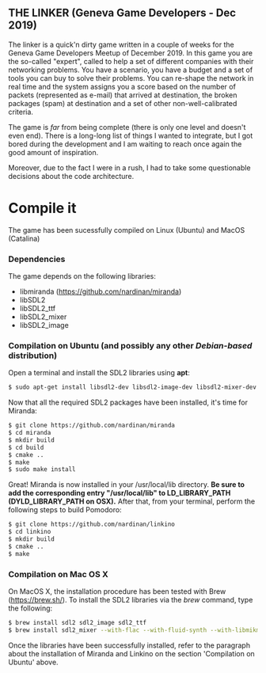 THE LINKER (Geneva Game Developers - Dec 2019)
-------------------------

The linker is a quick'n dirty game written in a couple of weeks for the Geneva Game Developers Meetup of December 2019. In this game you are the so-called "expert", called to help a set of different companies with their networking problems.
You have a scenario, you have a budget and a set of tools you can buy to solve their problems. You can re-shape the network in real time and the system assigns you a score based on the number of packets (represented as e-mail) that arrived at destination, the broken packages (spam) at destination and a set of other non-well-calibrated criteria.

The game is *far* from being complete (there is only one level and doesn't even end). There is a long-long list of things I wanted to integrate, but I got bored during the development and I am waiting to reach once again the good amount of inspiration.

Moreover, due to the fact I were in a rush, I had to take some questionable decisions about the code architecture.

# Compile it

The game has been sucessfully compiled on Linux (Ubuntu) and MacOS (Catalina)

### Dependencies
The game depends on the following libraries:
 * libmiranda (https://github.com/nardinan/miranda)
 * libSDL2
 * libSDL2_ttf
 * libSDL2_mixer
 * libSDL2_image

### Compilation on Ubuntu (and possibly any other _Debian-based_ distribution)

Open a terminal and install the SDL2 libraries using **apt**:
```bash
$ sudo apt-get install libsdl2-dev libsdl2-image-dev libsdl2-mixer-dev libsdl2-ttf-dev
```

Now that all the required SDL2 packages have been installed, it's time for Miranda:
```bash
$ git clone https://github.com/nardinan/miranda
$ cd miranda
$ mkdir build
$ cd build
$ cmake ..
$ make
$ sudo make install
```
Great! Miranda is now installed in your /usr/local/lib directory. **Be sure to add the corresponding entry "/usr/local/lib" to LD_LIBRARY_PATH (DYLD_LIBRARY_PATH on OSX).** After that, from your terminal, perform the following steps to build Pomodoro:
```bash
$ git clone https://github.com/nardinan/linkino
$ cd linkino
$ mkdir build
$ cmake ..
$ make
```

### Compilation on Mac OS X

On MacOS X, the installation procedure has been tested with Brew (https://brew.sh/). To install the SDL2 libraries via the *brew* command, type the following:
```bash
$ brew install sdl2 sdl2_image sdl2_ttf
$ brew install sdl2_mixer --with-flac --with-fluid-synth --with-libmikmod --with-mpg123 --HEAD
```
Once the libraries have been successfully installed, refer to the paragraph about the installation of Miranda and Linkino on the section 'Compilation on Ubuntu' above.
